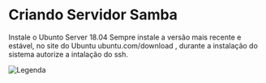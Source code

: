 # Criando Servidor Samba

Instale o Ubunto Server 18.04
Sempre instale a versão mais recente e estável, no site do Ubuntu ubuntu.com/download , durante a instalação do sistema autorize a intalação do ssh.

![Legenda](https://github.com/murilothink/Server_Samba/blob/master/SSH_install.PNG?raw=true)
